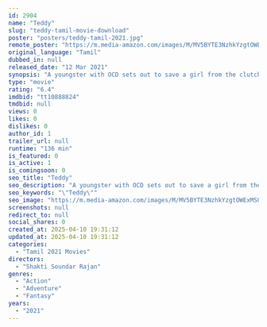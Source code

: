 ```yaml
---
id: 2904
name: "Teddy"
slug: "teddy-tamil-movie-download"
poster: "posters/teddy-tamil-2021.jpg"
remote_poster: "https://m.media-amazon.com/images/M/MV5BYTE3NzhkYzgtOWExMS00ZjRiLTljOTEtYzc3M2I0MGQ1MDAzXkEyXkFqcGc@._V1_SX300.jpg"
original_language: "Tamil"
dubbed_in: null
released_date: "12 Mar 2021"
synopsis: "A youngster with OCD sets out to save a girl from the clutches of an international medical mafia with the help of a teddy bear which behaves like humans."
type: "movie"
rating: "6.4"
imdbid: "tt10888824"
tmdbid: null
views: 0
likes: 0
dislikes: 0
author_id: 1
trailer_url: null
runtime: "136 min"
is_featured: 0
is_active: 1
is_comingsoon: 0
seo_title: "Teddy"
seo_description: "A youngster with OCD sets out to save a girl from the clutches of an international medical mafia with the help of a teddy bear which behaves like humans."
seo_keywords: "\"Teddy\""
seo_image: "https://m.media-amazon.com/images/M/MV5BYTE3NzhkYzgtOWExMS00ZjRiLTljOTEtYzc3M2I0MGQ1MDAzXkEyXkFqcGc@._V1_SX300.jpg"
screenshots: null
redirect_to: null
social_shares: 0
created_at: 2025-04-10 19:31:12
updated_at: 2025-04-10 19:31:12
categories:
  - "Tamil 2021 Movies"
directors:
  - "Shakti Soundar Rajan"
genres:
  - "Action"
  - "Adventure"
  - "Fantasy"
years:
  - "2021"
---
```

